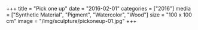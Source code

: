 +++
title = "Pick one up"
date = "2016-02-01"
categories = ["2016"]
media = ["Synthetic Material", "Pigment", "Watercolor", "Wood"]
size = "100 x 100 cm"
image = "/img/sculpture/pickoneup-01.jpg"
+++
